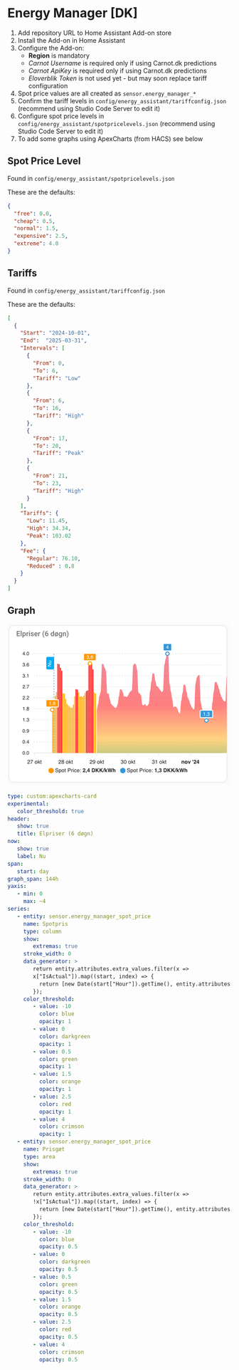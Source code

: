 # Energy Manager [DK]

1. Add repository URL to Home Assistant Add-on store
2. Install the Add-on in Home Assistant
3. Configure the Add-on:
   - **Region** is mandatory
   - *Carnot Username* is required only if using Carnot.dk predictions
   - *Carnot ApiKey* is required only if using Carnot.dk predictions
   - *Eloverblik Token* is not used yet - but may soon replace tariff configuration
4. Spot price values are all created as `sensor.energy_manager_*`
5. Confirm the tariff levels in `config/energy_assistant/tariffconfig.json` (recommend using Studio Code Server to edit it)
5. Configure spot price levels in `config/energy_assistant/spotpricelevels.json` (recommend using Studio Code Server to edit it)
6. To add some graphs using ApexCharts (from HACS) see below

## Spot Price Level

Found in `config/energy_assistant/spotpricelevels.json`

These are the defaults:
```json
{
  "free": 0.0,
  "cheap": 0.5,
  "normal": 1.5,
  "expensive": 2.5,
  "extreme": 4.0
}
```

## Tariffs

Found in `config/energy_assistant/tariffconfig.json`

These are the defaults:

```json
[
  {
    "Start": "2024-10-01",
    "End":  "2025-03-31",
    "Intervals": [
      {
        "From": 0,
        "To": 6,
        "Tariff": "Low"
      },
      {
        "From": 6,
        "To": 16,
        "Tariff": "High"
      },
      {
        "From": 17,
        "To": 20,
        "Tariff": "Peak"
      },
      {
        "From": 21,
        "To": 23,
        "Tariff": "High"
      }
    ],
    "Tariffs": {
      "Low": 11.45,
      "High": 34.34,
      "Peak": 103.02
    },
    "Fee": {
      "Regular": 76.10,
      "Reduced" : 0.8
    }
  }
]
```

## Graph
![img.png](img/graph.png)

```yaml
type: custom:apexcharts-card
experimental:
   color_threshold: true
header:
   show: true
   title: Elpriser (6 døgn)
now:
   show: true
   label: Nu
span:
   start: day
graph_span: 144h
yaxis:
   - min: 0
     max: ~4
series:
   - entity: sensor.energy_manager_spot_price
     name: Spotpris
     type: column
     show:
        extremas: true
     stroke_width: 0
     data_generator: >
        return entity.attributes.extra_values.filter(x =>
        x["IsActual"]).map((start, index) => {
          return [new Date(start["Hour"]).getTime(), entity.attributes.extra_values[index]["Price"]];
        });
     color_threshold:
        - value: -10
          color: blue
          opacity: 1
        - value: 0
          color: darkgreen
          opacity: 1
        - value: 0.5
          color: green
          opacity: 1
        - value: 1.5
          color: orange
          opacity: 1
        - value: 2.5
          color: red
          opacity: 1
        - value: 4
          color: crimson
          opacity: 1
   - entity: sensor.energy_manager_spot_price
     name: Prisgæt
     type: area
     show:
        extremas: true
     stroke_width: 0
     data_generator: >
        return entity.attributes.extra_values.filter(x =>
        !x["IsActual"]).map((start, index) => {
          return [new Date(start["Hour"]).getTime(), entity.attributes.extra_values[index]["Price"]];
        });
     color_threshold:
        - value: -10
          color: blue
          opacity: 0.5
        - value: 0
          color: darkgreen
          opacity: 0.5
        - value: 0.5
          color: green
          opacity: 0.5
        - value: 1.5
          color: orange
          opacity: 0.5
        - value: 2.5
          color: red
          opacity: 0.5
        - value: 4
          color: crimson
          opacity: 0.5
```